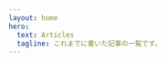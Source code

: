 ```yaml
---
layout: home
hero:
  text: Articles
  tagline: これまでに書いた記事の一覧です。
---
```


<script setup lang="ts">
import { ref, onMounted } from 'vue';
import Card from '../components/Card.vue';

const zennFeedUrl: String = 'https://zenn.dev/sasshu/feed';
const feedData: any = ref({});
const formatDateString: String = ref(() => {});

onMounted(async () => {
  const res = await fetch(`https://api.rss2json.com/v1/api.json?rss_url=${zennFeedUrl}`);
  feedData.value = await res.json();
});

formatDateString.value = (feedItem) => {
  const description = feedItem.description;
  const firstLineEnd = description.indexOf('。');
  const firstLineBreak = description.indexOf(`\n`);

  let firstLineStart;
  // 改行前に最初の文がある
  if (firstLineEnd < firstLineBreak) {
    firstLineStart = 0;
  } else {
    firstLineStart = firstLineBreak + 1;
  }

  const targetLine = description.substring(firstLineStart, firstLineEnd + 1);
  const formattedDate = feedItem.pubDate.replace(/-/g, '/').slice(0, -9);
  return `${formattedDate}\n${targetLine}`;
}
</script>

<div class="article-list">
    <Card
      v-for="feedItem in feedData.items"
      size="1/3"
      :title="feedItem.title"
      :description="formatDateString(feedItem)"
      :image="feedItem.enclosure.link"
      :link="feedItem.link"
  />
</div>

<style lang="scss" scoped>
.article-list {
  display: flex;
  flex-wrap: wrap;
  justify-content: start;
}
</style>

